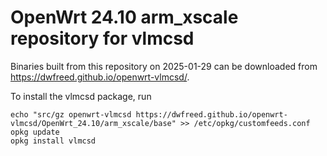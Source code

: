 OpenWrt 24.10 arm_xscale repository for vlmcsd
========

Binaries built from this repository on 2025-01-29 can be downloaded from <https://dwfreed.github.io/openwrt-vlmcsd/>.

To install the vlmcsd package, run

```
echo "src/gz openwrt-vlmcsd https://dwfreed.github.io/openwrt-vlmcsd/OpenWrt_24.10/arm_xscale/base" >> /etc/opkg/customfeeds.conf
opkg update
opkg install vlmcsd
```
